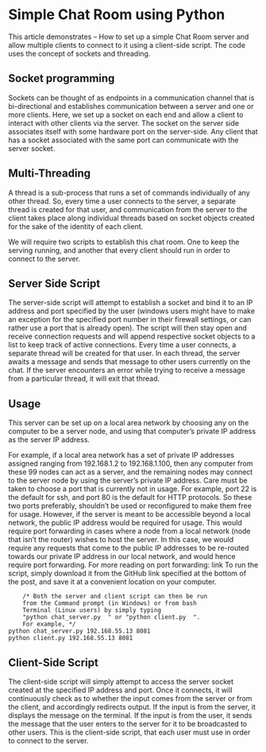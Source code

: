 # Simple Chat Room using Python

This article demonstrates – How to set up a simple Chat Room server and allow multiple clients to connect to it using a client-side script. The code uses the concept of sockets and threading. 



## Socket programming

Sockets can be thought of as endpoints in a communication channel that is bi-directional and establishes communication between a server and one or more clients. Here, we set up a socket on each end and allow a client to interact with other clients via the server. The socket on the server side associates itself with some hardware port on the server-side. Any client that has a socket associated with the same port can communicate with the server socket. 
 


## Multi-Threading

A thread is a sub-process that runs a set of commands individually of any other thread. So, every time a user connects to the server, a separate thread is created for that user, and communication from the server to the client takes place along individual threads based on socket objects created for the sake of the identity of each client. 

We will require two scripts to establish this chat room. One to keep the serving running, and another that every client should run in order to connect to the server. 
 


## Server Side Script

The server-side script will attempt to establish a socket and bind it to an IP address and port specified by the user (windows users might have to make an exception for the specified port number in their firewall settings, or can rather use a port that is already open). The script will then stay open and receive connection requests and will append respective socket objects to a list to keep track of active connections. Every time a user connects, 
a separate thread will be created for that user. In each thread, the server awaits a message and sends that message to other users currently on the chat. If the server encounters an error while trying to receive a message from a particular thread, it will exit that thread.



## Usage

This server can be set up on a local area network by choosing any on the computer to be a server node, and using that computer’s private IP address as the server IP address.

For example, if a local area network has a set of private IP addresses assigned ranging from 192.168.1.2 to 192.168.1.100, then any computer from these 99 nodes can act as a server, and the remaining nodes may connect to the server node by using the server’s private IP address. Care must be taken to choose a port that is currently not in usage. For example, port 22 is the default for ssh, and port 80 is the default for HTTP protocols. So these two ports preferably, shouldn’t be used or reconfigured to make them free for usage. 
However, if the server is meant to be accessible beyond a local network, the public IP address would be required for usage. This would require port forwarding in cases where a node from a local network (node that isn’t the router) wishes to host the server. In this case, we would require any requests that come to the public IP addresses to be re-routed towards our private IP address in our local network, and would hence require port forwarding. 
For more reading on port forwarding: link
To run the script, simply download it from the GitHub link specified at the bottom of the post, and save it at a convenient location on your computer. 

        /* Both the server and client script can then be run
        from the Command prompt (in Windows) or from bash 
        Terminal (Linux users) by simply typing 
        "python chat_server.py  " or "python client.py  ". 
        For example, */
    python chat_server.py 192.168.55.13 8081
    python client.py 192.168.55.13 8081



## Client-Side Script

The client-side script will simply attempt to access the server socket created at the specified IP address and port. Once it connects, it will continuously check as to whether the input comes from the server or from the client, and accordingly redirects output. If the input is from the server, it displays the message on the terminal. If the input is from the user, it sends the message that the user enters to the server for it to be broadcasted to other users.
This is the client-side script, that each user must use in order to connect to the server.




